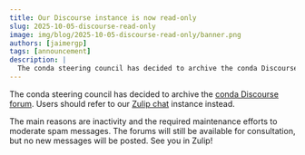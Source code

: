 ```yaml
---
title: Our Discourse instance is now read-only
slug: 2025-10-05-discourse-read-only
image: img/blog/2025-10-05-discourse-read-only/banner.png
authors: [jaimergp]
tags: [announcement]
description: |
  The conda steering council has decided to archive the conda Discourse forum.
---
```


The conda steering council has decided to archive the [conda Discourse forum](https://conda.discourse.group/). Users should refer to our [Zulip chat](https://conda.zulipchat.com) instance instead.

<!-- truncate -->

The main reasons are inactivity and the required maintenance efforts to moderate spam messages.
The forums will still be available for consultation, but no new messages will be posted. See you in Zulip!
